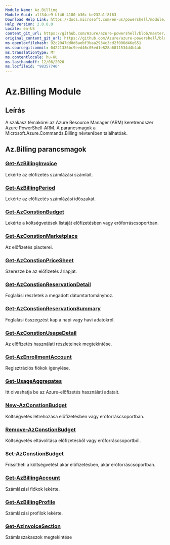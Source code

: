 ```yaml
---
Module Name: Az.Billing
Module Guid: a1f34ce9-bf46-4180-b36c-be232a1f8f63
Download Help Link: https://docs.microsoft.com/en-us/powershell/module/az.billing
Help Version: 2.0.0.0
Locale: en-US
content_git_url: https://github.com/Azure/azure-powershell/blob/master/src/Billing/Billing/help/Az.Billing.md
original_content_git_url: https://github.com/Azure/azure-powershell/blob/master/src/Billing/Billing/help/Az.Billing.md
ms.openlocfilehash: 92c2047dd0d6aebf3baa2934c3cd2f006d46e651
ms.sourcegitcommit: 04221336bc9eed46c05ed1e828a6811534d4b4ab
ms.translationtype: MT
ms.contentlocale: hu-HU
ms.lasthandoff: 12/08/2020
ms.locfileid: "98357740"
---
```

# Az.Billing Module
## Leírás
A szakasz témakörei az Azure Resource Manager (ARM) keretrendszer Azure PowerShell-ARM. A parancsmagok a Microsoft.Azure.Commands.Billing névterében találhatóak.

## Az.Billing parancsmagok
### [Get-AzBillingInvoice](Get-AzBillingInvoice.md)
Lekérte az előfizetés számlázási számláit.

### [Get-AzBillingPeriod](Get-AzBillingPeriod.md)
Lekérte az előfizetés számlázási időszakát.

### [Get-AzConstionBudget](Get-AzConsumptionBudget.md)
Lekérte a költségvetések listáját előfizetésben vagy erőforráscsoportban.

### [Get-AzConstionMarketplace](Get-AzConsumptionMarketplace.md)
Az előfizetés piacterei.

### [Get-AzConstionPriceSheet](Get-AzConsumptionPriceSheet.md)
Szerezze be az előfizetés árlapját.

### [Get-AzConstionReservationDetail](Get-AzConsumptionReservationDetail.md)
Foglalási részletek a megadott dátumtartományhoz.

### [Get-AzConstionReservationSummary](Get-AzConsumptionReservationSummary.md)
Foglalási összegzést kap a napi vagy havi adatokról.

### [Get-AzConstionUsageDetail](Get-AzConsumptionUsageDetail.md)
Az előfizetés használati részleteinek megtekintése.

### [Get-AzEnrollmentAccount](Get-AzEnrollmentAccount.md)
Regisztrációs fiókok igénylése.

### [Get-UsageAggregates](Get-UsageAggregates.md)
Itt olvashatja be az Azure-előfizetés használati adatait.

### [New-AzConstionBudget](New-AzConsumptionBudget.md)
Költségvetés létrehozása előfizetésben vagy erőforráscsoportban.

### [Remove-AzConstionBudget](Remove-AzConsumptionBudget.md)
Költségvetés eltávolítása előfizetésből vagy erőforráscsoportból.

### [Set-AzConstionBudget](Set-AzConsumptionBudget.md)
Frissítheti a költségvetést akár előfizetésben, akár erőforráscsoportban.

### [Get-AzBillingAccount](Get-AzBillingAccount.md)
Számlázási fiókok lekérte.

### [Get-AzBillingProfile](Get-AzBillingProfile.md)
Számlázási profilok lekérte.

### [Get-AzInvoiceSection](Get-AzInvoiceSection.md)
Számlaszakaszok megtekintése


